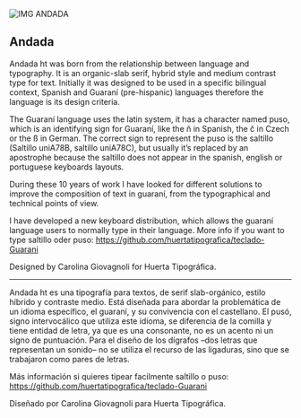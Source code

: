 ![IMG ANDADA](https://github.com/huertatipografica/Andada/blob/master/extra/fontspring-03andada-naranja.png?raw=true)
## Andada
Andada ht was born from the relationship between language and typography. It is an organic-slab serif, hybrid style and medium contrast type for text. Initially it was designed to be used in a specific bilingual context, Spanish and Guaraní (pre-hispanic) languages therefore the language is its design criteria.

The Guaraní language uses the latin system, it has a character named puso, which is an identifying sign for Guaraní, like the ñ in Spanish, the č in Czech or the ß in German. The correct sign to represent the puso is the saltillo (Saltillo uniA78B, saltillo uniA78C), but usually it’s replaced by an apostrophe because the saltillo does not appear in the spanish, english or portuguese keyboards layouts.

During these 10 years of work I have looked for different solutions to improve the composition of text in guaraní, from the typographical and technical points of view.

I have developed a new keyboard distribution, which allows the guaraní language users to normally type in their language.
More info if you want to type saltillo oder puso: https://github.com/huertatipografica/teclado-Guarani

Designed by Carolina Giovagnoli for Huerta Tipográfica.

-----

Andada ht es una tipografía para textos, de serif slab-orgánico, estilo híbrido y contraste medio. Está diseñada para abordar la problemática de un idioma específico, el guaraní, y su convivencia con el castellano. El pusó, signo intervocálico que utiliza este idioma, se diferencia de la comilla y tiene entidad de letra, ya que es una consonante, no es un acento ni un signo de puntuación. Para el diseño de los dígrafos –dos letras que representan un sonido– no se utiliza el recurso de las ligaduras, sino que se trabajaron como pares de letras. 

Más información si quieres tipear facilmente saltillo o puso: https://github.com/huertatipografica/teclado-Guarani

Diseñado por Carolina Giovagnoli para Huerta Tipográfica.

